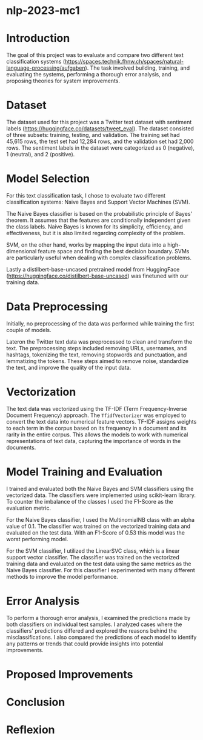 # nlp-2023-mc1


# Introduction
The goal of this project was to evaluate and compare two different text classification systems (https://spaces.technik.fhnw.ch/spaces/natural-language-processing/aufgaben). The task involved building, training, and evaluating the systems, performing a thorough error analysis, and proposing theories for system improvements.

# Dataset
The dataset used for this project was a Twitter text dataset with sentiment labels (https://huggingface.co/datasets/tweet_eval). The dataset consisted of three subsets: training, testing, and validation. The training set had 45,615 rows, the test set had 12,284 rows, and the validation set had 2,000 rows. The sentiment labels in the dataset were categorized as 0 (negative), 1 (neutral), and 2 (positive).

# Model Selection
For this text classification task, I chose to evaluate two different classification systems: Naive Bayes and Support Vector Machines (SVM).

The Naive Bayes classifier is based on the probabilistic principle of Bayes' theorem. It assumes that the features are conditionally independent given the class labels. Naive Bayes is known for its simplicity, efficiency, and effectiveness, but it is also limited regarding complexity of the problem.

SVM, on the other hand, works by mapping the input data into a high-dimensional feature space and finding the best decision boundary. SVMs are particularly useful when dealing with complex classification problems.

Lastly a distilbert-base-uncased pretrained model from HuggingFace (https://huggingface.co/distilbert-base-uncased) was finetuned with our training data. 

# Data Preprocessing
Initially, no preprocessing of the data was performed while training the first couple of models.

Lateron the Twitter text data was preprocessed to clean and transform the text. The preprocessing steps included removing URLs, usernames, and hashtags, tokenizing the text, removing stopwords and punctuation, and lemmatizing the tokens. These steps aimed to remove noise, standardize the text, and improve the quality of the input data.

# Vectorization
The text data was vectorized using the TF-IDF (Term Frequency-Inverse Document Frequency) approach. The `TfidfVectorizer` was employed to convert the text data into numerical feature vectors. TF-IDF assigns weights to each term in the corpus based on its frequency in a document and its rarity in the entire corpus. This  allows the models to work with numerical representations of text data, capturing the importance of words in the documents.

# Model Training and Evaluation
I trained and evaluated both the Naive Bayes and SVM classifiers using the vectorized data. The classifiers were implemented using scikit-learn library. 
To counter the imbalance of the classes I used the F1-Score as the evaluation metric. 

For the Naive Bayes classifier, I used the MultinomialNB class with an alpha value of 0.1. The classifier was trained on the vectorized training data and evaluated on the test data. 
With an F1-Score of 0.53 this model was the worst performing model.

For the SVM classifier, I utilized the LinearSVC class, which is a linear support vector classifier. The classifier was trained on the vectorized training data and evaluated on the test data using the same metrics as the Naive Bayes classifier. For this classifier I experimented with many different methods to improve the model performance.

# Error Analysis
To perform a thorough error analysis, I examined the predictions made by both classifiers on individual test samples. I analyzed cases where the classifiers' predictions differed and explored the reasons behind the misclassifications. I also compared the predictions of each model to identify any patterns or trends that could provide insights into potential improvements.

# Proposed Improvements


# Conclusion


# Reflexion

